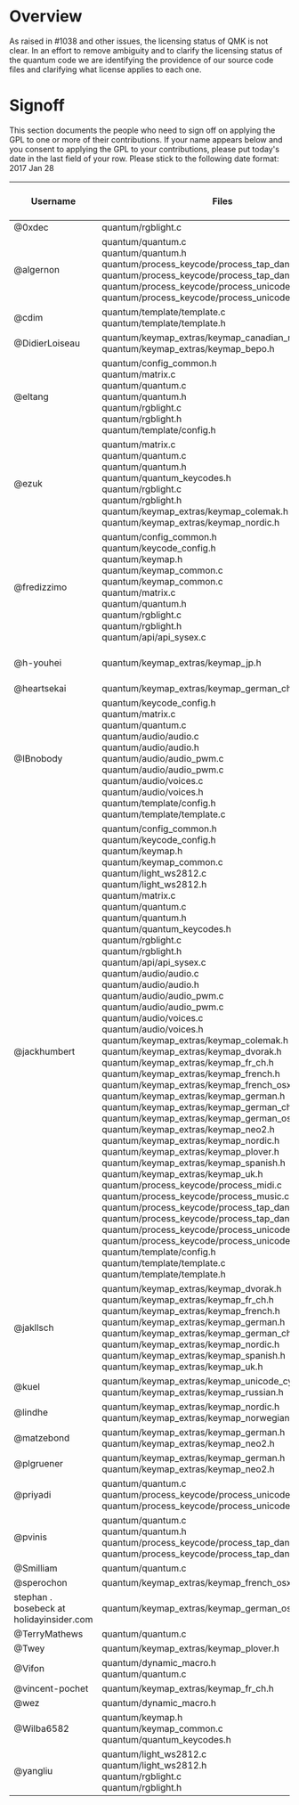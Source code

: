 # Overview

As raised in #1038 and other issues, the licensing status of QMK is not clear. In an effort to remove ambiguity and to clarify the licensing status of the quantum code we are identifying the providence of our source code files and clarifying what license applies to each one.

# Signoff

This section documents the people who need to sign off on applying the GPL to one or more of their contributions. If your name appears below and you consent to applying the GPL to your contributions, please put today's date in the last field of your row. Please stick to the following date format: 2017 Jan 28

Username | Files | Sign Off Date |
---------|-------|---------------|
@0xdec | quantum/rgblight.c | |
@algernon | quantum/quantum.c<br>quantum/quantum.h<br>quantum/process_keycode/process_tap_dance.c<br>quantum/process_keycode/process_tap_dance.h<br>quantum/process_keycode/process_unicode.c<br>quantum/process_keycode/process_unicode.h | |
@cdim | quantum/template/template.c<br>quantum/template/template.h | |
@DidierLoiseau | quantum/keymap_extras/keymap_canadian_multilingual.h<br>quantum/keymap_extras/keymap_bepo.h | |
@eltang |  quantum/config_common.h<br>quantum/matrix.c<br>quantum/quantum.c<br>quantum/quantum.h<br>quantum/rgblight.c<br>quantum/rgblight.h<br>quantum/template/config.h | |
@ezuk | quantum/matrix.c<br>quantum/quantum.c<br>quantum/quantum.h<br>quantum/quantum_keycodes.h<br>quantum/rgblight.c<br>quantum/rgblight.h<br>quantum/keymap_extras/keymap_colemak.h<br>quantum/keymap_extras/keymap_nordic.h |
@fredizzimo | quantum/config_common.h<br>quantum/keycode_config.h<br>quantum/keymap.h<br>quantum/keymap_common.c<br>quantum/keymap_common.c<br>quantum/matrix.c<br>quantum/quantum.h<br>quantum/rgblight.c<br>quantum/rgblight.h<br>quantum/api/api_sysex.c | |
@h-youhei | quantum/keymap_extras/keymap_jp.h | 2017 Jan 28 |
@heartsekai | quantum/keymap_extras/keymap_german_ch.h | |
@IBnobody | quantum/keycode_config.h<br>quantum/matrix.c<br>quantum/quantum.c<br>quantum/audio/audio.c<br>quantum/audio/audio.h<br>quantum/audio/audio_pwm.c<br>quantum/audio/audio_pwm.c<br>quantum/audio/voices.c<br>quantum/audio/voices.h<br>quantum/template/config.h<br>quantum/template/template.c | |
@jackhumbert | quantum/config_common.h<br>quantum/keycode_config.h<br>quantum/keymap.h<br>quantum/keymap_common.c<br>quantum/light_ws2812.c<br>quantum/light_ws2812.h<br>quantum/matrix.c<br>quantum/quantum.c<br>quantum/quantum.h<br>quantum/quantum_keycodes.h<br>quantum/rgblight.c<br>quantum/rgblight.h<br>quantum/api/api_sysex.c<br>quantum/audio/audio.c<br>quantum/audio/audio.h<br>quantum/audio/audio_pwm.c<br>quantum/audio/audio_pwm.c<br>quantum/audio/voices.c<br>quantum/audio/voices.h<br>quantum/keymap_extras/keymap_colemak.h<br>quantum/keymap_extras/keymap_dvorak.h<br>quantum/keymap_extras/keymap_fr_ch.h<br>quantum/keymap_extras/keymap_french.h<br>quantum/keymap_extras/keymap_french_osx.h<br>quantum/keymap_extras/keymap_german.h<br>quantum/keymap_extras/keymap_german_ch.h<br>quantum/keymap_extras/keymap_german_osx.h<br>quantum/keymap_extras/keymap_neo2.h<br>quantum/keymap_extras/keymap_nordic.h<br>quantum/keymap_extras/keymap_plover.h<br>quantum/keymap_extras/keymap_spanish.h<br>quantum/keymap_extras/keymap_uk.h<br>quantum/process_keycode/process_midi.c<br>quantum/process_keycode/process_music.c<br>quantum/process_keycode/process_tap_dance.c<br>quantum/process_keycode/process_tap_dance.h<br>quantum/process_keycode/process_unicode.c<br>quantum/process_keycode/process_unicode.h<br>quantum/template/config.h<br>quantum/template/template.c<br>quantum/template/template.h | |
@jakllsch | quantum/keymap_extras/keymap_dvorak.h<br>quantum/keymap_extras/keymap_fr_ch.h<br>quantum/keymap_extras/keymap_french.h<br>quantum/keymap_extras/keymap_german.h<br>quantum/keymap_extras/keymap_german_ch.h<br>quantum/keymap_extras/keymap_nordic.h<br>quantum/keymap_extras/keymap_spanish.h<br>quantum/keymap_extras/keymap_uk.h | |
@kuel | quantum/keymap_extras/keymap_unicode_cyrillic.h<br>quantum/keymap_extras/keymap_russian.h | |
@lindhe | quantum/keymap_extras/keymap_nordic.h<br>quantum/keymap_extras/keymap_norwegian.h | |
@matzebond | quantum/keymap_extras/keymap_german.h<br>quantum/keymap_extras/keymap_neo2.h | |
@plgruener | quantum/keymap_extras/keymap_german.h<br>quantum/keymap_extras/keymap_neo2.h | |
@priyadi | quantum/quantum.c<br>quantum/process_keycode/process_unicode.c<br>quantum/process_keycode/process_unicode.h | |
@pvinis | quantum/quantum.c<br>quantum/quantum.h<br>quantum/process_keycode/process_tap_dance.c<br>quantum/process_keycode/process_tap_dance.h | |
@Smilliam | quantum/quantum.c | |
@sperochon | quantum/keymap_extras/keymap_french_osx.h | |
stephan . bosebeck at holidayinsider.com | quantum/keymap_extras/keymap_german_osx.h | |
@TerryMathews | quantum/quantum.c | |
@Twey | quantum/keymap_extras/keymap_plover.h | |
@Vifon | quantum/dynamic_macro.h<br>quantum/quantum.c | |
@vincent-pochet | quantum/keymap_extras/keymap_fr_ch.h | |
@wez | quantum/dynamic_macro.h | |
@Wilba6582 | quantum/keymap.h<br>quantum/keymap_common.c<br>quantum/quantum_keycodes.h | |
@yangliu | quantum/light_ws2812.c<br>quantum/light_ws2812.h<br>quantum/rgblight.c<br>quantum/rgblight.h | |
